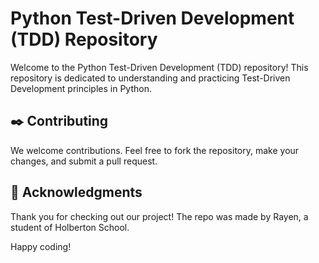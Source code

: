 # Python Test-Driven Development (TDD) Repository

Welcome to the Python Test-Driven Development (TDD) repository! This repository is dedicated to understanding and practicing Test-Driven Development principles in Python.

## :black_nib: Contributing

We welcome contributions. Feel free to fork the repository, make your changes, and submit a pull request.

## :full_moon_with_face: Acknowledgments

Thank you for checking out our project!
The repo was made by Rayen, a student of Holberton School.

Happy coding!
